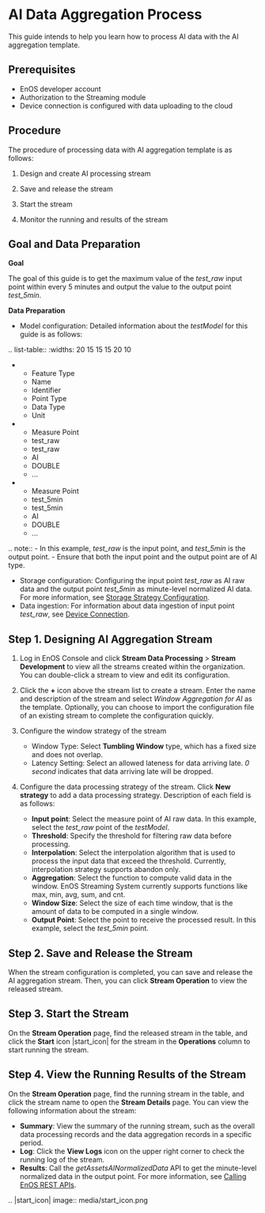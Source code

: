 # AI Data Aggregation Process
This guide intends to help you learn how to process AI data with the AI aggregation template.

## Prerequisites
- EnOS developer account
- Authorization to the Streaming module
- Device connection is configured with data uploading to the cloud

## Procedure
The procedure of processing data with AI aggregation template is as follows:

1. Design and create AI processing stream

2. Save and release the stream

3. Start the stream

4. Monitor the running and results of the stream

## Goal and Data Preparation
**Goal**

The goal of this guide is to get the maximum value of the *test_raw* input point within every 5 minutes and output the value to the output point *test_5min*.

**Data Preparation**
- Model configuration: Detailed information about the *testModel* for this guide is as follows:

.. list-table::
   :widths: 20 15 15 15 20 10

   * - Feature Type
     - Name
     - Identifier
     - Point Type
     - Data Type
     - Unit
   * - Measure Point
     - test_raw
     - test_raw
     - AI
     - DOUBLE
     - ...
   * - Measure Point
     - test_5min
     - test_5min
     - AI
     - DOUBLE
     - ...

.. note:: - In this example, *test_raw* is the input point, and *test_5min* is the output point.
        - Ensure that both the input point and the output point are of AI type.


- Storage configuration:  Configuring the input point *test_raw* as AI raw data and the output point *test_5min* as minute-level normalized AI data. For more information, see [Storage Strategy Configuration](https://www.envisioniot.com/docs/data-asset/en/latest/storage_strategy_overview.html).  
- Data ingestion: For information about data ingestion of input point *test_raw*, see [Device Connection](https://www.envisioniot.com/docs/device-connection/en/latest/gettingstarted_device_connection.html).


## Step 1. Designing AI Aggregation Stream

1. Log in EnOS Console and click **Stream Data Processing** > **Stream Development** to view all the streams created within the organization. You can double-click a stream to view and edit its configuration.

2. Click the **+** icon above the stream list to create a stream. Enter the name and description of the stream and select *Window Aggregation for AI* as the template. Optionally, you can choose to import the configuration file of an existing stream to complete the configuration quickly.

3. Configure the window strategy of the stream

   - Window Type: Select **Tumbling Window** type, which has a fixed size and does not overlap.
   - Latency Setting: Select an allowed lateness for data arriving late. *0 second* indicates that data arriving late will be dropped.

4. Configure the data processing strategy of the stream. Click **New strategy** to add a data processing strategy. Description of each field is as follows:

   - **Input point**: Select the measure point of AI raw data. In this example, select the *test_raw* point of the *testModel*.
   - **Threshold**: Specify the threshold for filtering raw data before processing.
   - **Interpolation**: Select the interpolation algorithm that is used to process the input data that exceed the threshold. Currently, interpolation strategy supports abandon only.
   - **Aggregation**: Select the function to compute valid data in the window. EnOS Streaming System currently supports functions like max, min, avg, sum, and cnt.
   - **Window Size**: Select the size of each time window, that is the amount of data to be computed in a single window.
   - **Output Point**: Select the point to receive the processed result. In this example, select the *test_5min* point.

## Step 2. Save and Release the Stream

When the stream configuration is completed, you can save and release the AI aggregation stream. Then, you can click **Stream Operation** to view the released stream.

## Step 3. Start the Stream

On the **Stream Operation** page, find the released stream in the table, and click the **Start** icon |start_icon| for the stream in the **Operations** column to start running the stream.

## Step 4. View the Running Results of the Stream

On the **Stream Operation** page, find the running stream in the table, and click the stream name to open the **Stream Details** page. You can view the following information about the stream:

- **Summary**: View the summary of the running stream, such as the overall data processing records and the data aggregation records in a specific period.
- **Log**: Click the **View Logs** icon on the upper right corner to check the running log of the stream.
- **Results**: Call the *getAssetsAINormalizedData* API to get the minute-level normalized data in the output point. For more information, see [Calling EnOS REST APIs](https://www.envisioniot.com/docs/app-development/en/latest/call_enos_api.html).

.. |start_icon| image:: media/start_icon.png

<!--end-->
